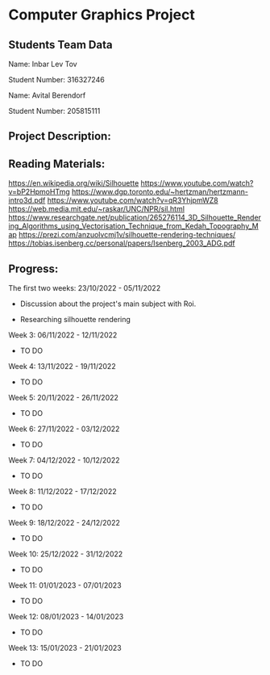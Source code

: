 #  Computer Graphics Project
## Students Team Data

Name: Inbar Lev Tov

Student Number: 316327246


Name: Avital Berendorf

Student Number: 205815111

## Project Description:

## Reading Materials:
https://en.wikipedia.org/wiki/Silhouette
https://www.youtube.com/watch?v=bP2HpmoHTmg
https://www.dgp.toronto.edu/~hertzman/hertzmann-intro3d.pdf
https://www.youtube.com/watch?v=qR3YhjpmWZ8
https://web.media.mit.edu/~raskar/UNC/NPR/sil.html
https://www.researchgate.net/publication/265276114_3D_Silhouette_Rendering_Algorithms_using_Vectorisation_Technique_from_Kedah_Topography_Map
https://prezi.com/anzuolvcmj1v/silhouette-rendering-techniques/
https://tobias.isenberg.cc/personal/papers/Isenberg_2003_ADG.pdf

## Progress:

The first two weeks: 23/10/2022 - 05/11/2022

- Discussion about the project's main subject with Roi.

- Researching silhouette rendering

Week 3: 06/11/2022 - 12/11/2022

- TO DO

Week 4: 13/11/2022 - 19/11/2022

- TO DO

Week 5: 20/11/2022 - 26/11/2022

- TO DO

Week 6: 27/11/2022 - 03/12/2022

- TO DO

Week 7: 04/12/2022 - 10/12/2022

- TO DO

Week 8: 11/12/2022 - 17/12/2022

- TO DO

Week 9: 18/12/2022 - 24/12/2022

- TO DO

Week 10: 25/12/2022 - 31/12/2022

- TO DO

Week 11: 01/01/2023 - 07/01/2023

- TO DO

Week 12: 08/01/2023 - 14/01/2023

- TO DO

Week 13: 15/01/2023 - 21/01/2023

- TO DO
